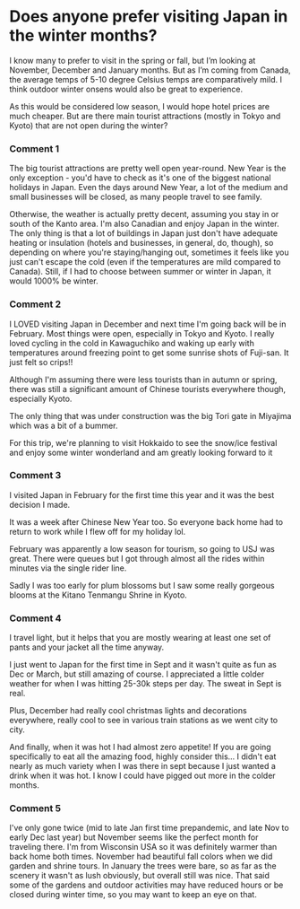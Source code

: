 # Does anyone prefer visiting Japan in the winter months?

I know many to prefer to visit in the spring or fall, but I’m looking at November, December and January months. But as I’m coming from Canada, the average temps of  5-10 degree Celsius temps are comparatively mild. I think outdoor winter onsens would also be great to experience.

As this would be considered low season, I would hope hotel prices are much cheaper. 
But are there main tourist attractions (mostly in Tokyo and Kyoto) that are not open during the winter?

### Comment 1

The big tourist attractions are pretty well open year-round. New Year is the only exception - you'd have to check as it's one of the biggest national holidays in Japan. Even the days around New Year, a lot of the medium and small businesses will be closed, as many people travel to see family.

Otherwise, the weather is actually pretty decent, assuming you stay in or south of the Kanto area. I'm also Canadian and enjoy Japan in the winter. The only thing is that a lot of buildings in Japan just don't have adequate heating or insulation (hotels and businesses, in general, do, though), so depending on where you're staying/hanging out, sometimes it feels like you just can't escape the cold (even if the temperatures are mild compared to Canada). Still, if I had to choose between summer or winter in Japan, it would 1000% be winter.

### Comment 2

I LOVED visiting Japan in December and next time I'm going back will be in February. Most things were open, especially in Tokyo and Kyoto. I really loved cycling in the cold in Kawaguchiko and waking up early with temperatures around freezing point to get some sunrise shots of Fuji-san. It just felt so crips!! 

Although I'm assuming there were less tourists than in autumn or spring, there was still a significant amount of Chinese tourists everywhere though, especially Kyoto. 

The only thing that was under construction was the big Tori gate in Miyajima which was a bit of a bummer.

  
For this trip, we're planning to visit Hokkaido to see the snow/ice festival and enjoy some winter wonderland and am greatly looking forward to it

### Comment 3

I visited Japan in February for the first time this year and it was the best decision I made. 

It was a week after Chinese New Year too. So everyone back home had to return to work while I flew off for my holiday lol. 

February was apparently a low season for tourism, so going to USJ was great. There were queues but I got through almost all the rides within minutes via the single rider line. 

Sadly I was too early for plum blossoms but I saw some really gorgeous blooms at the Kitano Tenmangu Shrine in Kyoto.

### Comment 4

I travel light, but it helps that you are mostly wearing at least one set of pants and your jacket all the time anyway.

I just went to Japan for the first time in Sept and it wasn't quite as fun as Dec or March, but still amazing of course. I appreciated a little colder weather for when I was hitting 25-30k steps per day. The sweat in Sept is real.

Plus, December had really cool christmas lights and decorations everywhere, really cool to see in various train stations as we went city to city.

And finally, when it was hot I had almost zero appetite! If you are going specifically to eat all the amazing food, highly consider this... I didn't eat nearly as much variety when I was there in sept because I just wanted a drink when it was hot. I know I could have pigged out more in the colder months.

### Comment 5

I've only gone twice (mid to late Jan first time prepandemic, and late Nov to early Dec last year) but November seems like the perfect month for traveling there. I'm from Wisconsin USA so it was definitely warmer than back home both times.  November had beautiful fall colors when we did garden and shrine tours. In January the trees were bare, so as far as the scenery it wasn't as lush obviously, but overall still was nice.  That said some of the gardens and outdoor activities may have reduced hours or be closed during winter time, so you may want to keep an eye on that.

